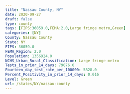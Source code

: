 ```yaml
---
title: "Nassau County, NY"
date: 2020-09-27
draft: false
type: county
tags: [FIPS:36059.0,FEMA:2.0,Large fringe metro,Green]
categories: [NY]
County: Nassau County
State: NY
FIPS: 36059.0
FEMA_Region: 2.0
Population: 1356924.0
NCHS_Urban_Rural_Classification: Large fringe metro
Tests_in_prior_14_days: 79076.0
Fourteen_day_test_rate_per_100000: 5828.0
Percent_Positivity_in_prior_14_days: 0.016
Level: Green
url: /states/NY/nassau-county
---
```



